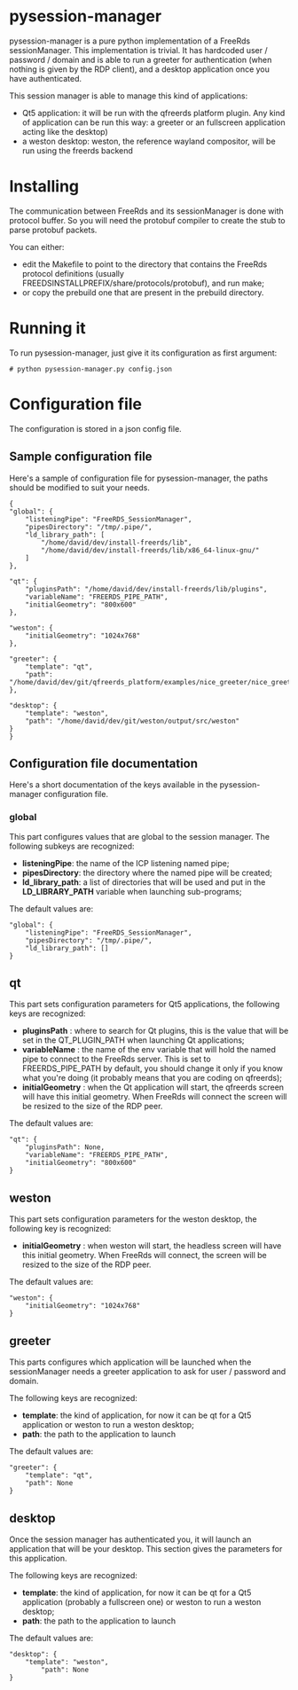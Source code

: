# pysession-manager

pysession-manager is a pure python implementation of a FreeRds sessionManager. 
This implementation is trivial. It has hardcoded user / password / domain and is able
to run a greeter for authentication (when nothing is given by the RDP client), and a
desktop application once you have authenticated.

This session manager is able to manage this kind of applications:

* Qt5 application: it will be run with the qfreerds platform plugin. Any kind of application can be run this way: a greeter or an fullscreen application acting like the desktop)
* a weston desktop: weston, the reference wayland compositor, will be run using the freerds backend

# Installing
The communication between FreeRds and its sessionManager is done with protocol buffer. So you will need the protobuf compiler to create the stub to parse protobuf packets.

You can either:

* edit the Makefile to point to the directory that contains the FreeRds protocol definitions (usually FREEDSINSTALLPREFIX/share/protocols/protobuf), and run make;
* or copy the prebuild one that are present in the prebuild directory.

# Running it
To run pysession-manager, just give it its configuration as first argument:

	# python pysession-manager.py config.json


# Configuration file

The configuration is stored in a json config file.

## Sample configuration file
Here's a sample of configuration file for pysession-manager, the paths should be modified to suit your needs.

	{
	"global": {
		"listeningPipe": "FreeRDS_SessionManager",
		"pipesDirectory": "/tmp/.pipe/",
		"ld_library_path": [
			"/home/david/dev/install-freerds/lib",
			"/home/david/dev/install-freerds/lib/x86_64-linux-gnu/"
		]
	},
		
	"qt": {
		"pluginsPath": "/home/david/dev/install-freerds/lib/plugins",
		"variableName": "FREERDS_PIPE_PATH",
		"initialGeometry": "800x600"	
	},
		
	"weston": {
		"initialGeometry": "1024x768"
	},
	    
	"greeter": {
		"template": "qt",
		"path": "/home/david/dev/git/qfreerds_platform/examples/nice_greeter/nice_greeter"
	},
	    
	"desktop": {
		"template": "weston",
	    "path": "/home/david/dev/git/weston/output/src/weston"
	}
	}


## Configuration file documentation

Here's a short documentation of the keys available in the pysession-manager configuration file.

### global
This part configures values that are global to the session manager. The following subkeys are recognized:

* **listeningPipe**: the name of the ICP listening named pipe;
* **pipesDirectory**: the directory where the named pipe will be created;
* **ld\_library\_path**: a list of directories that will be used and put in the **LD\_LIBRARY\_PATH** variable when launching sub-programs;

The default values are:

	"global": {
		"listeningPipe": "FreeRDS_SessionManager",
		"pipesDirectory": "/tmp/.pipe/",
		"ld_library_path": []
	}


## qt
This part sets configuration parameters for Qt5 applications, the following keys are recognized:


* **pluginsPath** : where to search for Qt plugins, this is the value that will be set in the QT\_PLUGIN\_PATH when launching Qt applications;
* **variableName** : the name of the env variable that will hold the named pipe to connect to the FreeRds server. This is set to FREERDS\_PIPE\_PATH by default, you should change it only if you know what you're doing (it probably means that you are coding on qfreerds);
* **initialGeometry** : when the Qt application will start, the qfreerds screen will have this initial geometry. When FreeRds will connect the screen will be resized to the size of the RDP peer.

The default values are:

	"qt": {
		"pluginsPath": None,
		"variableName": "FREERDS_PIPE_PATH",
		"initialGeometry": "800x600"	
	}


## weston
This part sets configuration parameters for the weston desktop, the following key is recognized:

* **initialGeometry** : when weston will start, the headless screen will have this initial geometry. When FreeRds will connect, the screen will be resized to the size of the RDP peer.

The default values are:

	"weston": {
		"initialGeometry": "1024x768"	
	}

## greeter
This parts configures which application will be launched when the sessionManager needs a greeter application to ask for user / password and domain.

The following keys are recognized:

* **template**: the kind of application, for now it can be qt for a Qt5 application or weston to run a weston desktop;
* **path**: the path to the application to launch

The default values are:

	"greeter": {
		"template": "qt",
		"path": None
	}
	    
## desktop
Once the session manager has authenticated you, it will launch an application that will be your desktop. This section gives the parameters for this application.

The following keys are recognized:

* **template**: the kind of application, for now it can be qt for a Qt5 application (probably a fullscreen one) or weston to run a weston desktop;
* **path**: the path to the application to launch

The default values are:
	    
	"desktop": {
		"template": "weston",
	    	"path": None
	}


